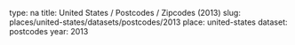 type: na
title: United States / Postcodes / Zipcodes (2013)
slug: places/united-states/datasets/postcodes/2013
place: united-states
dataset: postcodes
year: 2013
